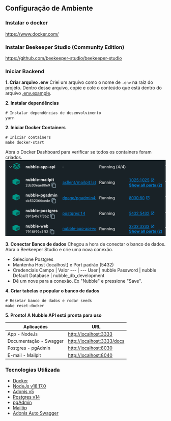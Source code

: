 ## Configuração de Ambiente
### Instalar o docker

https://www.docker.com/

### Instalar Beekeeper Studio (Community Edition)

https://github.com/beekeeper-studio/beekeeper-studio


### Iniciar Backend

**1. Criar arquivo .env** 
Criei um arquivo como o nome de `.env` na raiz do projeto. Dentro desse arquivo, copie e cole o conteúdo que está dentro do arquivo [.env.example](./.env.example).

**2. Instalar dependências**
```shell script
# Instalar dependências de desenvolvimento
yarn
```

**2. Iniciar Docker Containers**
```shell script
# Iniciar containers
make docker-start
```
Abra o Docker Dashboard para verificar se todos os containers foram criados.
![docker images](./docs/images/docker-containers.png)

**3. Conectar Banco de dados**
Chegou a hora de conectar o banco de dados. Abra o Beekeeper Studio e crie uma nova conexão.

- Selecione Postgres
- Mantenha Host (localhost) e Port padrão (5432)
- Credenciais
     Campo | Valor
    --- | ---
    User | nubble
    Password | nubble
    Default Database | nubble_db_development
- Dê um nove para a conexão. Ex "Nubble" e pressione "Save".

**4. Criar tabelas e popular o banco de dados**

```shell script
# Resetar banco de dados e rodar seeds
make reset-docker
```

**5. Pronto! A Nubble API está pronta para uso**

Aplicações | URL
--- | ---
App - NodeJs | <http://localhost:3333>
Documentação - Swagger | <http://localhost:3333/docs>
Postgres - pgAdmin | <http://localhost:8030>
E-mail - Mailpit | <http://localhost:8040>

### Tecnologias Utilizada


- [Docker][l-docker]
- [NodeJs v18.17.0][l-nodejs]
- [Adonis v5][l-adonis]
- [Postgres v14][l-postgres]
- [pgAdmin][l-pgadmin]
- [Mailtip][l-mailpit]
- [Adonis Auto Swagger][l-swagger]


[l-docker]: https://www.docker.com
[l-nodejs]: https://nodejs.org
[l-adonis]: https://adonisjs.com
[l-postgres]: https://hub.docker.com/_/postgres
[l-pgadmin]: https://www.pgadmin.org
[l-mailpit]: https://github.com/axllent/mailpit
[l-swagger]: https://github.com/ad-on-is/adonis-autoswagger
